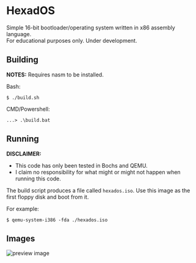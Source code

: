 # HexadOS

Simple 16-bit bootloader/operating system written in x86 assembly language.  
For educational purposes only. Under development.

## Building

**NOTES:** Requires nasm to be installed. 

Bash:
```
$ ./build.sh
```

CMD/Powershell:
```
...> .\build.bat
```

## Running

**DISCLAIMER:**  
- This code has only been tested in Bochs and QEMU.  
- I claim no responsibility for what might or might not happen when running this code.

The build script produces a file called `hexados.iso`.
Use this image as the first floppy disk and boot from it.

For example:
```
$ qemu-system-i386 -fda ./hexados.iso
```

## Images

![preview image](https://i.imgur.com/EB8wy0v.png)
